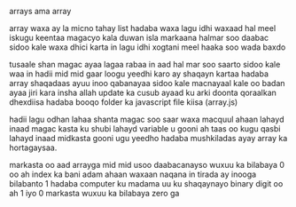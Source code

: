 arrays ama array 

array waxa ay la micno tahay list 
hadaba waxa lagu idhi waxaad hal meel iskugu keentaa 
magacyo kala duwan isla markaana halmar soo daabac 
sidoo kale waxa dhici karta in lagu idhi xogtani meel haaka soo wada baxdo 

tusaale shan magac ayaa lagaa rabaa in aad hal mar soo saarto 
sidoo kale waa in hadii mid mid gaar loogu yeedhi karo ay 
shaqayn kartaa 
hadaba array shaqadaas ayuu inoo qabanayaa 
sidoo kale macnayaal kale oo badan ayaa jiri kara 
insha allah update ka cusub ayaad ku arki doonta 
qoraalkan dhexdiisa
hadaba booqo folder ka javascript file kiisa (array.js)


hadii lagu odhan lahaa shanta magac soo saar 
waxa macquul ahaan lahayd inaad magac kasta ku shubi lahayd 
variable u gooni ah 
taas oo kugu qasbi lahayd inaad midkasta gooni ugu yeedho 
hadaba mushkiladas ayay array ka hortagaysaa.


 markasta oo aad arrayga mid mid usoo daabacanayso 
 wuxuu ka bilabaya 0 oo ah index 
 ka bani adam ahaan waxaan naqana in tirada ay inooga bilabanto 1 
 hadaba computer ku madama uu ku shaqaynayo binary digit oo ah 1 iyo 0 
 markasta wuxuu ka bilabaya zero ga